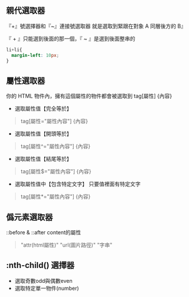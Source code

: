 親代選取器
---
『+』號選擇器和『~』連接號選取器 就是選取到緊跟在對象 A 同層後方的 B』

『 + 』只能選到後面的那一個，『 ~ 』是選到後面整串的
```css
li+li{
  margin-left: 10px; 
}
```
屬性選取器
---
你的 HTML 物件內，擁有這個屬性的物件都會被選取到
tag[屬性] {內容}
- 選取屬性值【完全等於】
> tag[屬性="屬性內容"] {內容}
- 選取屬性值【開頭等於】
> tag[屬性^="屬性內容"] {內容}
- 選取屬性值【結尾等於】
> tag[屬性$="屬性內容"] {內容}
- 選取屬性值中【包含特定文字】 只要值裡面有特定文字
> tag[屬性*="屬性內容"] {內容} 


僞元素選取器 
---
::before & ::after 
content的屬性
>"attr(html屬性)"
>"url(圖片路徑)"
>"字串"


:nth-child() 選擇器
---
- 選取奇數odd與偶數even
- 選取特定單一物件(number)


